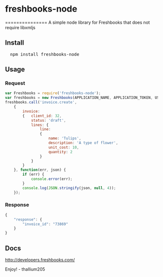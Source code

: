 # freshbooks-node
 ===============
 A simple node library for Freshbooks that does not require libxmljs

## Install
<pre>
  npm install freshbooks-node
</pre>
## Usage
### Request
```javascript
var Freshbooks = require('freshbooks-node');
var freshbooks = new Freshbooks(APPLICATION_NAME, APPLICATION_TOKEN, USER_AGENT)
freshbooks.call('invoice.create',
    {
        invoice:
        {   client_id: 32,
            status: 'draft',
            lines: {
                line:
                {
                    name: 'Tulips',
                    description: 'A type of flower',
                    unit_cost: 10,
                    quantity: 2
                }
            }
        }
    }, function(err, json) {
        if (err) {
            console.error(err);
        }
        console.log(JSON.stringify(json, null, 4));
    });
```
### Response
```javascript
{
    "response": {
        "invoice_id": "73869"
    }
}
```
## Docs
http://developers.freshbooks.com/

Enjoy! - thallium205